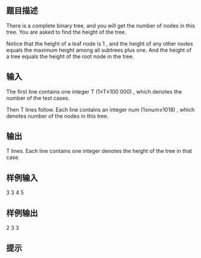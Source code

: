 ## 题目描述
There is a complete binary tree, and you will get the number of nodes in this tree. You are asked to find the height of the tree.

Notice that the height of a leaf node is 1
, and the height of any other nodes equals the maximum height among all subtrees plus one. And the height of a tree equals the height of the root node in the tree.
## 输入
The first line contains one integer T
(1≤T≤100 000)
, which denotes the number of the test cases.

Then T
lines follow. Each line contains an integer num
(1≤num≤1018)
, which denotes number of the nodes in this tree.

## 输出
T
lines. Each line contains one integer denotes the height of the tree in that case.
## 样例输入
3
3
4
5
## 样例输出
2
3
3
## 提示
